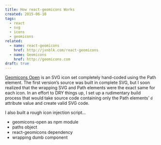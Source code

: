 ```yaml
---
title: How react-geomicons Works
created: 2015-06-10
tags:
  - react
  - svg
  - icons
  - geomicons
related:
  - name: react-geomicons
    href: http://jxnblk.com/react-geomicons
  - name: Geomicons
    href: http://geomicons.com
draft: true
---
```


[Geomicons Open](http://geomicons.com) is an SVG icon set completely hand-coded using the Path element.
The first version’s source was built in complete SVG, but I soon realized that the wrapping SVG and Path elements were the exact same for each icon.
In an effort to DRY things up, I set up a rudimentary build process that would take source code containing only the Path elements’ `d` attribute value and create valid SVG code.

I also built a rough icon injection script...

- geomicons-open as npm module
- paths object
- react-geomicons dependency
- wrapping dumb component


